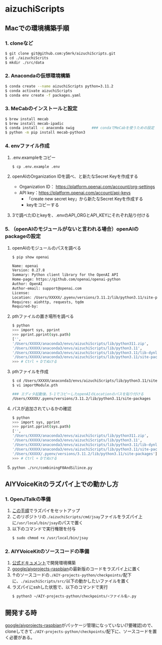 # aizuchiScripts

## Macでの環境構築手順
### 1. cloneなど
```Bash
$ git clone git@github.com:y5mrk/aizuchiScripts.git
$ cd ./aizuchiScrits
$ mkdir ./src/data
```

### 2. Anacondaの仮想環境構築
```Bash
$ conda create --name aizuchiScripts python=3.11.2
$ conda activate aizuchiScripts
$ conda env create -f packages.yaml
```

### 3. MeCabのインストールと設定
```Bash
$ brew install mecab
$ brew install mecab-ipadic
$ conda install -c anaconda swig        ### condaでMeCabを使うための設定
$ python -m pip install mecab-python3
```

### 4. envファイル作成
1. .env.exampleをコピー
    ```Bash
    $ cp .env.example .env
    ```
3. openAIのOrganization IDを調べ、と新たなSecret Keyを作成する
    - Organization ID： https://platform.openai.com/account/org-settings
    - API key：https://platform.openai.com/account/api-keys
      - 「create new secret key」から新たなSecret Keyを作成する
      - keyをコピーする
   
2. 3で調べたIDとkeyを、.envのAPI_ORGとAPI_KEYにそれぞれ貼り付ける

### 5. （openAIのモジュールがないと言われる場合）openAIのpackageの設定
1. openAIのモジュールのパスを調べる
    ```Bash
    $ pip show openai

    Name: openai
    Version: 0.27.8
    Summary: Python client library for the OpenAI API
    Home-page: https://github.com/openai/openai-python
    Author: OpenAI
    Author-email: support@openai.com
    License:
    Location: /Users/XXXXX/.pyenv/versions/3.11.2/lib/python3.11/site-packages     ### <- ここに記載されているパスをコピーしておく
    Requires: aiohttp, requests, tqdm
    Required-by:
    ```
2. pthファイルの置き場所を調べる    
    ```Bash
    $ python
    >>> import sys, pprint
    >>> pprint.pprint(sys.path)
    ['',
    '/Users/XXXXX/anaconda3/envs/aizuchiScripts/lib/python311.zip',
    '/Users/XXXXX/anaconda3/envs/aizuchiScripts/lib/python3.11',
    '/Users/XXXXX/anaconda3/envs/aizuchiScripts/lib/python3.11/lib-dynload',
    '/Users/XXXXX/anaconda3/envs/aizuchiScripts/lib/python3.11/site-packages']      ### <- /site-packagesとなってるパスを探してコピーしておく
    >>> # Ctrl + Dでぬける
    ```
3. pthファイルを作成
    ```Bash
    $ cd /Users/XXXXX/anaconda3/envs/aizuchiScripts/lib/python3.11/site-packages    ### <- 5-2でコピーした/site-packagesのパス
    $ vi importModule.pth

    ### エディタ起動後、5-1でコピーしたopenAIのLocationのパスを貼り付ける
    /Users/XXXXX/.pyenv/versions/3.11.2/lib/python3.11/site-packages
    ```
4. パスが追加されているかの確認
    ```Bash
    $ python
    >>> import sys, pprint
    >>> pprint.pprint(sys.path)
    ['',
    '/Users/XXXXX/anaconda3/envs/aizuchiScripts/lib/python311.zip',
    '/Users/XXXXX/anaconda3/envs/aizuchiScripts/lib/python3.11',
    '/Users/XXXXX/anaconda3/envs/aizuchiScripts/lib/python3.11/lib-dynload',
    '/Users/XXXXX/anaconda3/envs/aizuchiScripts/lib/python3.11/site-packages',
    '/Users/XXXXX/.pyenv/versions/3.11.2/lib/python3.11/site-packages']      ### <- openAIのLocationのパスが追加されているのを確認
    >>> # Ctrl + Dでぬける
    ```
5. `python ./src/combiningF0AndSilince.py`

## AIYVoiceKitのラズパイ上での動かし方
### 1. OpenJTalkの準備
1. [この手順](http://raspi.seesaa.net/article/415482141.html)でラズパイをセットアップ
2. このリポジトリの`./aizuchiScripts/cmd/jsay`ファイルをラズパイ上に`/usr/local/bin/jsay`のパスで置く
3. 以下のコマンドで実行権限を付与
    ```Bash
    $ sudo chmod +x /usr/local/bin/jsay
    ```

### 2. AIYVoiceKitのソースコードの準備
1. [公式ドキュメント](https://aiyprojects.withgoogle.com/voice/)で開発環境構築
2. [google/aiyprojects-raspbian](https://github.com/google/aiyprojects-raspbian/releases)の最新版のコードをラズパイ上に置く
3. ↑のソースコードの`./AIY-projects-python/checkpoints/`配下に、`./aizuchiScripts/src/`以下の動かしたいファイルを置く
4. ラズパイにsshした状態で、以下のコマンドで実行
    ```Bash
    $ python3 ~/AIY-projects-python/checkpoints/<ファイル名>.py
    ```

## 開発する時
[google/aiyprojects-raspbian](https://github.com/google/aiyprojects-raspbian/releases)がパッケージ管理になっていない(?要確認)ので、  
cloneしてきて`./AIY-projects-python/checkpoints/`配下に、ソースコードを置く必要がある。
